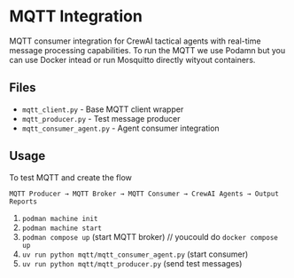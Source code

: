# MQTT Integration
MQTT consumer integration for CrewAI tactical agents with real-time message processing capabilities.
To run the MQTT we use Podamn but you can use Docker intead or run Mosquitto directly wityout containers.

## Files
- `mqtt_client.py` - Base MQTT client wrapper
- `mqtt_producer.py` - Test message producer
- `mqtt_consumer_agent.py` - Agent consumer integration

## Usage 
To test MQTT and create the flow 
```
MQTT Producer → MQTT Broker → MQTT Consumer → CrewAI Agents → Output Reports
```

1. `podman machine init`
2. `podman machine start`
3. `podman compose up` (start MQTT broker) // youcould do `docker compose up`
4. `uv run python mqtt/mqtt_consumer_agent.py` (start consumer)  
5. `uv run python mqtt/mqtt_producer.py` (send test messages)